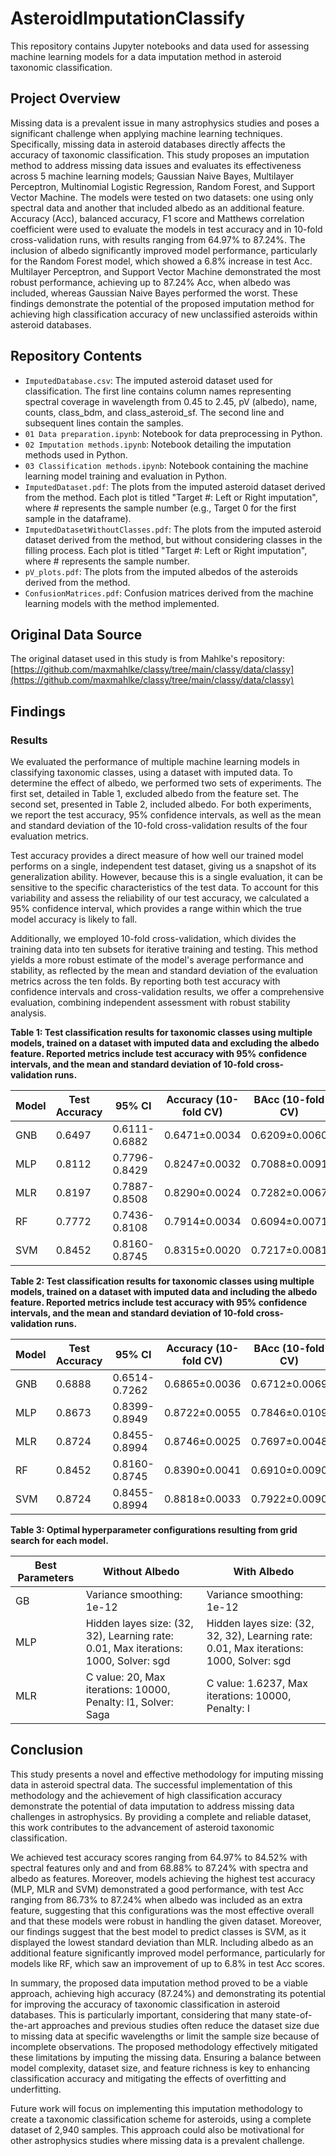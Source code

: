 # AsteroidImputationClassify

This repository contains Jupyter notebooks and data used for assessing machine learning models for a data imputation method in asteroid taxonomic classification.

## Project Overview

Missing data is a prevalent issue in many astrophysics studies and poses a significant challenge when applying machine learning techniques. Specifically, missing data in asteroid databases directly affects the accuracy of taxonomic classification. This study proposes an imputation method to address missing data issues and evaluates its effectiveness across 5 machine learning models; Gaussian Naive Bayes, Multilayer Perceptron, Multinomial Logistic Regression, Random Forest, and Support Vector Machine. The models were tested on two datasets: one using only spectral data and another that included albedo as an additional feature. Accuracy (Acc), balanced accuracy, F1 score and Matthews correlation coefficient were used to evaluate the models in test accuracy and in 10-fold cross-validation runs, with results ranging from 64.97% to 87.24%. The inclusion of albedo significantly improved model performance, particularly for the Random Forest model, which showed a 6.8% increase in test Acc. Multilayer Perceptron, and Support Vector Machine demonstrated the most robust performance, achieving up to 87.24% Acc, when albedo was included, whereas Gaussian Naive Bayes performed the worst. These findings demonstrate the potential of the proposed imputation method for achieving high classification accuracy of new unclassified asteroids within asteroid databases.

## Repository Contents

* `ImputedDatabase.csv`: The imputed asteroid dataset used for classification. The first line contains column names representing spectral coverage in wavelength from 0.45 to 2.45, pV (albedo), name, counts, class_bdm, and class_asteroid_sf. The second line and subsequent lines contain the samples.
* `01 Data preparation.ipynb`: Notebook for data preprocessing in Python.
* `02 Imputation methods.ipynb`: Notebook detailing the imputation methods used in Python.
* `03 Classification methods.ipynb`: Notebook containing the machine learning model training and evaluation in Python.
* `ImputedDataset.pdf`: The plots from the imputed asteroid dataset derived from the method. Each plot is titled "Target #: Left or Right imputation", where # represents the sample number (e.g., Target 0 for the first sample in the dataframe).
* `ImputedDatasetWithoutClasses.pdf`: The plots from the imputed asteroid dataset derived from the method, but without considering classes in the filling process. Each plot is titled "Target #: Left or Right imputation", where # represents the sample number.
* `pV_plots.pdf`: The plots from the imputed albedos of the asteroids derived from the method.
* `ConfusionMatrices.pdf`: Confusion matrices derived from the machine learning models with the method implemented.



## Original Data Source

The original dataset used in this study is from Mahlke's repository: [https://github.com/maxmahlke/classy/tree/main/classy/data/classy](https://github.com/maxmahlke/classy/tree/main/classy/data/classy)

## Findings

### Results

We evaluated the performance of multiple machine learning models in classifying taxonomic classes, using a dataset with imputed data. To determine the effect of albedo, we performed two sets of experiments. The first set, detailed in Table 1, excluded albedo from the feature set. The second set, presented in Table 2, included albedo. For both experiments, we report the test accuracy, 95% confidence intervals, as well as the mean and standard deviation of the 10-fold cross-validation results of the four evaluation metrics.

Test accuracy provides a direct measure of how well our trained model performs on a single, independent test dataset, giving us a snapshot of its generalization ability. However, because this is a single evaluation, it can be sensitive to the specific characteristics of the test data. To account for this variability and assess the reliability of our test accuracy, we calculated a 95% confidence interval, which provides a range within which the true model accuracy is likely to fall.

Additionally, we employed 10-fold cross-validation, which divides the training data into ten subsets for iterative training and testing. This method yields a more robust estimate of the model's average performance and stability, as reflected by the mean and standard deviation of the evaluation metrics across the ten folds. By reporting both test accuracy with confidence intervals and cross-validation results, we offer a comprehensive evaluation, combining independent assessment with robust stability analysis.

**Table 1: Test classification results for taxonomic classes using multiple models, trained on a dataset with imputed data and excluding the albedo feature. Reported metrics include test accuracy with 95% confidence intervals, and the mean and standard deviation of 10-fold cross-validation runs.**

| Model | Test Accuracy | 95% CI | Accuracy (10-fold CV) | BAcc (10-fold CV) | F1 (10-fold CV) | MCC (10-fold CV) |
|---|---|---|---|---|---|---|
| GNB | 0.6497 | 0.6111-0.6882 | 0.6471±0.0034 | 0.6209±0.0060 | 0.6597±0.0033 | 0.5849±0.0037 |
| MLP | 0.8112 | 0.7796-0.8429 | 0.8247±0.0032 | 0.7088±0.0091 | 0.8224±0.0033 | 0.7801±0.0041 |
| MLR | 0.8197 | 0.7887-0.8508 | 0.8290±0.0024 | 0.7282±0.0067 | 0.8264±0.0024 | 0.7852±0.0030 |
| RF  | 0.7772 | 0.7436-0.8108 | 0.7914±0.0034 | 0.6094±0.0071 | 0.7806±0.0038 | 0.7356±0.0045 |
| SVM | 0.8452 | 0.8160-0.8745 | 0.8315±0.0020 | 0.7217±0.0081 | 0.8292±0.0021 | 0.7888±0.0025 |

**Table 2: Test classification results for taxonomic classes using multiple models, trained on a dataset with imputed data and including the albedo feature. Reported metrics include test accuracy with 95% confidence intervals, and the mean and standard deviation of 10-fold cross-validation runs.**

| Model | Test Accuracy | 95% CI | Accuracy (10-fold CV) | BAcc (10-fold CV) | F1 (10-fold CV) | MCC (10-fold CV) |
|---|---|---|---|---|---|---|
| GNB | 0.6888 | 0.6514-0.7262 | 0.6865±0.0036 | 0.6712±0.0069 | 0.6980±0.0033 | 0.6300±0.0039 |
| MLP | 0.8673 | 0.8399-0.8949 | 0.8722±0.0055 | 0.7846±0.0109 | 0.8710±0.0055 | 0.8399±0.0070 |
| MLR | 0.8724 | 0.8455-0.8994 | 0.8746±0.0025 | 0.7697±0.0048 | 0.8718±0.0026 | 0.8422±0.0032 |
| RF  | 0.8452 | 0.8160-0.8745 | 0.8390±0.0041 | 0.6910±0.0090 | 0.8309±0.0046 | 0.7967±0.0052 |
| SVM | 0.8724 | 0.8455-0.8994 | 0.8818±0.0033 | 0.7922±0.0090 | 0.8799±0.0032 | 0.8516±0.0040 |

**Table 3: Optimal hyperparameter configurations resulting from grid search for each model.**

| Best Parameters | Without Albedo | With Albedo |
|---|---|---|
| GB | Variance smoothing: 1e-12 | Variance smoothing: 1e-12 |
| MLP | Hidden layes size: (32, 32), Learning rate: 0.01, Max iterations: 1000, Solver: sgd | Hidden layes size: (32, 32, 32), Learning rate: 0.01, Max iterations: 1000, Solver: sgd |
| MLR | C value: 20, Max iterations: 10000, Penalty: l1, Solver: Saga | C value: 1.6237, Max iterations: 10000, Penalty: l


## Conclusion

This study presents a novel and effective methodology for imputing missing data in asteroid spectral data. The successful implementation of this methodology and the achievement of high classification accuracy demonstrate the potential of data imputation to address missing data challenges in astrophysics. By providing a complete and reliable dataset, this work contributes to the advancement of asteroid taxonomic classification.

We achieved test accuracy scores ranging from 64.97% to 84.52% with spectral features only and and from 68.88% to 87.24% with spectra and albedo as features. Moreover, models achieving the highest test accuracy (MLP, MLR and SVM) demonstrated a good performance, with test Acc ranging from 86.73% to 87.24% when albedo was included as an extra feature, suggesting that this configurations was the most effective overall and that these models were robust in handling the given dataset. Moreover, our findings suggest that the best model to predict classes is SVM, as it displayed the lowest standard deviation than MLR. Including albedo as an additional feature significantly improved model performance, particularly for models like RF, which saw an improvement of up to 6.8% in test Acc scores.

In summary, the proposed data imputation method proved to be a viable approach, achieving high accuracy (87.24%) and demonstrating its potential for improving the accuracy of taxonomic classification in asteroid databases. This is particularly important, considering that many state-of-the-art approaches and previous studies often reduce the dataset size due to missing data at specific wavelengths or limit the sample size because of incomplete observations. The proposed methodology effectively mitigated these limitations by imputing the missing data. Ensuring a balance between model complexity, dataset size, and feature richness is key to enhancing classification accuracy and mitigating the effects of overfitting and underfitting.

Future work will focus on implementing this imputation methodology to create a taxonomic classification scheme for asteroids, using a complete dataset of 2,940 samples. This approach could also be motivational for other astrophysics studies where missing data is a prevalent challenge.
